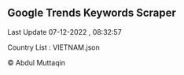 

## Google Trends Keywords Scraper 
 
Last Update 07-12-2022 , 08:32:57

Country List :
VIETNAM.json



© Abdul Muttaqin 
